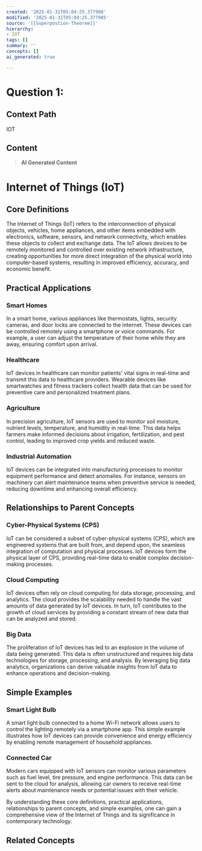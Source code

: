 ```yaml
---
created: '2025-01-31T05:04:25.377980'
modified: '2025-01-31T05:04:25.377985'
source: '[[Superpostion-Theorem]]'
hierarchy:
- IOT
tags: []
summary: ''
concepts: []
ai_generated: true

---
```


# Question 1:

## Context Path
IOT

## Content
> **AI Generated Content**
 # Internet of Things (IoT)

## Core Definitions

The Internet of Things (IoT) refers to the interconnection of physical objects, vehicles, home appliances, and other items embedded with electronics, software, sensors, and network connectivity, which enables these objects to collect and exchange data. The IoT allows devices to be remotely monitored and controlled over existing network infrastructure, creating opportunities for more direct integration of the physical world into computer-based systems, resulting in improved efficiency, accuracy, and economic benefit.

## Practical Applications

### Smart Homes
In a smart home, various appliances like thermostats, lights, security cameras, and door locks are connected to the internet. These devices can be controlled remotely using a smartphone or voice commands. For example, a user can adjust the temperature of their home while they are away, ensuring comfort upon arrival.

### Healthcare
IoT devices in healthcare can monitor patients' vital signs in real-time and transmit this data to healthcare providers. Wearable devices like smartwatches and fitness trackers collect health data that can be used for preventive care and personalized treatment plans.

### Agriculture
In precision agriculture, IoT sensors are used to monitor soil moisture, nutrient levels, temperature, and humidity in real-time. This data helps farmers make informed decisions about irrigation, fertilization, and pest control, leading to improved crop yields and reduced waste.

### Industrial Automation
IoT devices can be integrated into manufacturing processes to monitor equipment performance and detect anomalies. For instance, sensors on machinery can alert maintenance teams when preventive service is needed, reducing downtime and enhancing overall efficiency.

## Relationships to Parent Concepts

### Cyber-Physical Systems (CPS)
IoT can be considered a subset of cyber-physical systems (CPS), which are engineered systems that are built from, and depend upon, the seamless integration of computation and physical processes. IoT devices form the physical layer of CPS, providing real-time data to enable complex decision-making processes.

### Cloud Computing
IoT devices often rely on cloud computing for data storage, processing, and analytics. The cloud provides the scalability needed to handle the vast amounts of data generated by IoT devices. In turn, IoT contributes to the growth of cloud services by providing a constant stream of new data that can be analyzed and stored.

### Big Data
The proliferation of IoT devices has led to an explosion in the volume of data being generated. This data is often unstructured and requires big data technologies for storage, processing, and analysis. By leveraging big data analytics, organizations can derive valuable insights from IoT data to enhance operations and decision-making.

## Simple Examples

### Smart Light Bulb
A smart light bulb connected to a home Wi-Fi network allows users to control the lighting remotely via a smartphone app. This simple example illustrates how IoT devices can provide convenience and energy efficiency by enabling remote management of household appliances.

### Connected Car
Modern cars equipped with IoT sensors can monitor various parameters such as fuel level, tire pressure, and engine performance. This data can be sent to the cloud for analysis, allowing car owners to receive real-time alerts about maintenance needs or potential issues with their vehicle.

By understanding these core definitions, practical applications, relationships to parent concepts, and simple examples, one can gain a comprehensive view of the Internet of Things and its significance in contemporary technology.

## Related Concepts
